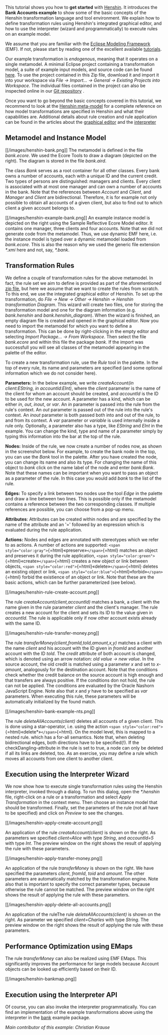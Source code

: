 
This tutorial shows you how to **get started** with
[Henshin](Home "wikilink"). It introduces the **Bank Accounts
example** to show some of the basic concepts of the Henshin
transformation language and tool environment. We explain how to define
transformation rules using Henshin\'s integrated graphical editor, and
how to use the interpreter (wizard and programmatically) to execute
rules on an example model.

We assume that you are familiar with the [Eclipse Modeling
Framework](Eclipse_Modeling_Framework "wikilink") (EMF). If not, please
start by reading one of the excellent available
[tutorials](https://www.eclipse.org/modeling/emf/docs/).

Our example transformation is *endogenous*, meaning that it operates on
a single metamodel. A minimal Eclipse project containing a
transformation model, a suite of example input models, and source code
can be found
[here](https://wiki.eclipse.org/images/2/2b/Henshin-bank-example.zip).
To use the project contained in this Zip file, download it and import it
into your workspace via *File → Import\... → General → Existing Projects
into Workspace*. The individual files contained in the project can also
be inspected online in our [Git
repository](http://git.eclipse.org/c/henshin/org.eclipse.emft.henshin.git/tree/plugins/org.eclipse.emf.henshin.examples/src/org/eclipse/emf/henshin/examples/bank)
.

Once you want to go beyond the basic concepts covered in this tutorial,
we recommend to look at the [Henshin
meta-model](Transformation_Meta-Model "wikilink") for a complete
reference on how model transformations are specified in Henshin and what
their capabilities are. Additional details about rule creation and rule
application can be found in the articles about the [graphical
editor](Graphical_Editor "wikilink") and the
[interpreter](Interpreter "wikilink")

## Metamodel and Instance Model

[[/images/henshin-bank.png]] The metamodel is defined in the
file *bank.ecore*. We used the Ecore Tools to draw a diagram (depicted
on the right). The diagram is stored in the file *bank.aird*.

The class *Bank* serves as a root container for all other classes. Every
bank owns a number of accounts, each with a unique ID and the current
credit. Two types of persons are distinguished: managers and clients.
Every client is associated with at most one manager and can own a number
of accounts in the bank. Note that the references between *Account* and
*Client*, and *Manager* and *Client* are bidirectional. Therefore, it is
for example not only possible to obtain all accounts of a given client,
but also to find out to which client a given account belongs to.

[[/images/henshin-example-bank.png]] An example
instance model is depicted on the right using the Sample Reflective
Ecore Model editor. It contains one manager, three clients and four
accounts. Note that we did not generate code from the metamodel. Thus,
we use dynamic EMF here, i.e. the instance model is typed over a dynamic
metamodel loaded from *bank.ecore*. This is also the reason why we used
the generic file extension *\*.xmi* here and not, say, *\*.bank*.

## Transformation Rules

We define a couple of transformation rules for the above metamodel. In
fact, the rule set we aim to define is provided as part of the
aforementioned [zip
file](https://wiki.eclipse.org/images/2/2b/Henshin-bank-example.zip),
but here we assume that we want to create the rules from scratch. To
this end, we use the integrated graphical editor of Henshin. To set up
the transformation, do *File → New → Other → Henshin → Henshin
transformation Diagram*. This wizard will create two files, one for
storing the transformation model and one for the diagram information
(e.g. *bank.henshin* and *bank.henshin_diagram*). When the wizard is
finished, an empty diagram file is created and opened in the graphical
editor. Now you need to import the metamodel for which you want to
define a transformation. This can be done by right-clicking in the empty
editor and selecting *Import Package\... → From Workspace*. Then select
the file *bank.ecore* and within this file the package *bank*. If the
import was successfull you will see all classes of the metamodel
appearing in the palette of the editor.

To create a new transformation rule, use the *Rule* tool in the palette.
In the top of every rule, its name and parameters are specified (and
some optional information which we do not consider here).

**Parameters:** In the below example, we write *createAccount(in
client:EString, in accountId:EInt)*, where the *client* parameter is the
name of the client for whom an account should be created, and
*accountId* is the ID to be used for the new account. A parameter has a
kind, which can be either *in*, *out*, *inout*, or *var*. An *in*
parameter is passed into the rule from the rule\'s context. An *out*
parameter is passed out of the rule into the rule\'s context. An *inout*
parameter is both passed both into and out of the rule, to and from its
context. A *var* parameter or *variable* is used internally inside a
rule only. Optionally, a parameter also has a type, like *EString* and
*EInt* in the example. You can change the kind, type and name of a
parameter simply by typing this information into the bar at the top of
the rule.

**Nodes:** Inside of the rule, we now create a number of nodes now, as
shown in the screenshot below. For example, to create the bank node in
the top, you can use the *Bank* tool in the palette. After you have
created the node, you can change its name and also its type. For
changing the name of this object to *bank* click on the name label of
the node and enter *bank:Bank*. Note that these names can be important
when you want to pass an object as a parameter of the rule. In this case
you would add *bank* to the list of the rule.

**Edges:** To specify a link between two nodes use the tool *Edge* in
the palette and draw a line between two lines. This is possible only if
the metamodel contains a reference between the two corresponding
classes. If multiple references are possible, you can choose from a
pop-up menu.

**Attributes**: Attributes can be created within nodes and are specified
by the name of the attribute and an \'=\' followed by an expression
which is evaluated during the rule application.

**Actions:** Nodes and edges are annotated with stereotypes which we
refer to as actions. A number of actions are supported:
`<span style="color:gray">`{=html}«preserve»`</span>`{=html} matches an
object and preserves it during the rule application,
`<span style="color:green">`{=html}«create»`</span>`{=html} creates a
new object or link between objects,
`<span style="color:red">`{=html}«delete»`</span>`{=html} deletes an
existing object or link,
`<span style="color:blue">`{=html}«forbid»`</span>`{=html} forbid the
existience of an object or link. Note that these are the basic actions,
which can be further parameterized (see below).

[[/images/henshin-rule-create-account.png]]

The rule *createAccount(client,accountId)* matches a bank, a client with
the name given in the rule parameter *client* and the client\'s manager.
The rule creates a new account for the client and sets its ID to the
value given in *accountId*. The rule is applicable only if now other
account exists already with the same ID.

[[/images/henshin-rule-transfer-money.png]]

The rule *transferMoney(client,fromId,toId,amount,x,y)* matches a client
with the name *client* and his account with the ID given in *fromId* and
another account with the ID *toId*. The *credit* attribute of both
account is changed, which is denoted using an arrow notation: *old value
-\> new value*. In the source account, the old credit is matched using a
parameter *x* and set to *x-amount*, analogously for the destination
account. Note that the conditions check whether the credit balance on
the source account is high enough and that transfers are always
positive. If the conditions don not hold, the rule can not be applied.
The conditions are evaluated by the Oracle Nashorn JavaScript Engine.
Note also that *x* and *y* have to be specified as *var* parameters.
When executing this rule, these parameters will be automatically
initialized by the found match.

[[/images/henshin-bank-example-nts.png]]

The rule *deleteAllAccounts(client)* deletes all accounts of a given
client. This is done using a star-operator, i.e. using the action
`<span style="color:red">`{=html}«delete\*»`</span>`{=html}. On the
model level, this is mapped to a nested rule. which has a for-all
semantics. Note that, when deleting bidirectional edges, both directions
have to be specified(!). If the checkDangling-attribute in the rule is
set to true, a node can only be deleted if all its links are deleted,
too. As an exercise, you may define a rule which moves all accounts from
one client to another client.

## Execution using the Interpreter Wizard

We now show how to execute single transformation rules using the Henshin
interpreter, invoked through a dialog. To run this dialog, open the
*\*.henshin* file, right-click on a rule or a transformation and select
*Apply Transformation* in the context menu. Then choose an instance
model that should be transformed. Finally, set the parameters of the
rule (not all have to be specified) and click on *Preview* to see the
changes.

[[/images/henshin-apply-create-account.png]]

An application of the rule *createAccount(client)* is shown on the
right. As parameters we specified *client=Alice* with type *String*, and
*accountId=5* with type *Int*. The preview window on the right shows the
result of applying the rule with these parameters.

[[/images/henshin-apply-transfer-money.png]]

An application of the rule *transferMoney* is shown on the right. We
have specified the parameters *client*, *fromId*, *toid* and *amount*.
The other parameters are automatically matched by the transformation
engine. Note also that is important to specify the correct parameter
types, because otherwise the rule cannot be matched. The preview window
on the right shows the result of applying the rule with these
parameters.

[[/images/henshin-apply-delete-all-accounts.png]]

An application of the ruleThe rule *deleteAllAccounts(client)* is shown
on the right. As parameter we specified *client=Charles* with type
*String*. The preview window on the right shows the result of applying
the rule with these parameters.

## Performance Optimization using EMaps

The rule *transferMoney* can also be realized using EMF EMaps. This
significantly improves the performance for large models because Account
objects can be looked up efficiently based on their ID.

[[/images/henshin-bankmap.png]]

## Execution using the Interpreter API

Of course, you can also invoke the interpreter programmatically. You can
find an implementation of the example transformations above using the
interpreter in the
[bank](http://git.eclipse.org/c/henshin/org.eclipse.emft.henshin.git/tree/plugins/org.eclipse.emf.henshin.examples/src/org/eclipse/emf/henshin/examples/bank)
example package.

*Main contributor of this example: Christian Krause*

